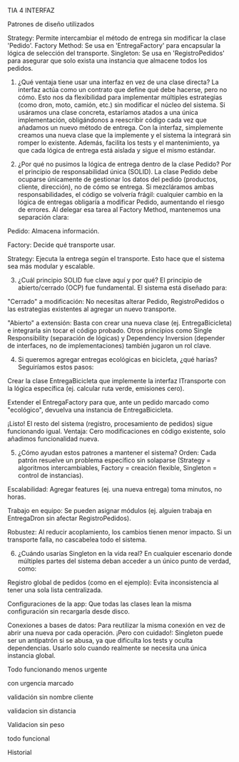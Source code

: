TIA 4 INTERFAZ

Patrones de diseño utilizados

Strategy: Permite intercambiar el método de entrega sin modificar la clase 'Pedido'.
Factory Method: Se usa en 'EntregaFactory' para encapsular la lógica de selección del transporte.
Singleton: Se usa en 'RegistroPedidos' para asegurar que solo exista una instancia que almacene todos los pedidos.

1. ¿Qué ventaja tiene usar una interfaz en vez de una clase directa?
La interfaz actúa como un contrato que define qué debe hacerse, pero no cómo. Esto nos da flexibilidad para implementar múltiples estrategias (como dron, moto, camión, etc.) sin modificar el núcleo del sistema. Si usáramos una clase concreta, estaríamos atados a una única implementación, obligándonos a reescribir código cada vez que añadamos un nuevo método de entrega. Con la interfaz, simplemente creamos una nueva clase que la implemente y el sistema la integrará sin romper lo existente. Además, facilita los tests y el mantenimiento, ya que cada lógica de entrega está aislada y sigue el mismo estándar.

2. ¿Por qué no pusimos la lógica de entrega dentro de la clase Pedido?
Por el principio de responsabilidad única (SOLID). La clase Pedido debe ocuparse únicamente de gestionar los datos del pedido (productos, cliente, dirección), no de cómo se entrega. Si mezcláramos ambas responsabilidades, el código se volvería frágil: cualquier cambio en la lógica de entregas obligaría a modificar Pedido, aumentando el riesgo de errores. Al delegar esa tarea al Factory Method, mantenemos una separación clara:

Pedido: Almacena información.

Factory: Decide qué transporte usar.

Strategy: Ejecuta la entrega según el transporte.
Esto hace que el sistema sea más modular y escalable.

3. ¿Cuál principio SOLID fue clave aquí y por qué?
El principio de abierto/cerrado (OCP) fue fundamental. El sistema está diseñado para:

"Cerrado" a modificación: No necesitas alterar Pedido, RegistroPedidos o las estrategias existentes al agregar un nuevo transporte.

"Abierto" a extensión: Basta con crear una nueva clase (ej. EntregaBicicleta) e integrarla sin tocar el código probado.
Otros principios como Single Responsibility (separación de lógicas) y Dependency Inversion (depender de interfaces, no de implementaciones) también jugaron un rol clave.

4. Si queremos agregar entregas ecológicas en bicicleta, ¿qué harías?
Seguiríamos estos pasos:

Crear la clase EntregaBicicleta que implemente la interfaz ITransporte con la lógica específica (ej. calcular ruta verde, emisiones cero).

Extender el EntregaFactory para que, ante un pedido marcado como "ecológico", devuelva una instancia de EntregaBicicleta.

¡Listo! El resto del sistema (registro, procesamiento de pedidos) sigue funcionando igual.
Ventaja: Cero modificaciones en código existente, solo añadimos funcionalidad nueva.

5. ¿Cómo ayudan estos patrones a mantener el sistema?
Orden: Cada patrón resuelve un problema específico sin solaparse (Strategy = algoritmos intercambiables, Factory = creación flexible, Singleton = control de instancias).

Escalabilidad: Agregar features (ej. una nueva entrega) toma minutos, no horas.

Trabajo en equipo: Se pueden asignar módulos (ej. alguien trabaja en EntregaDron sin afectar RegistroPedidos).

Robustez: Al reducir acoplamiento, los cambios tienen menor impacto. Si un transporte falla, no cascabelea todo el sistema.

6. ¿Cuándo usarías Singleton en la vida real?
En cualquier escenario donde múltiples partes del sistema deban acceder a un único punto de verdad, como:

Registro global de pedidos (como en el ejemplo): Evita inconsistencia al tener una sola lista centralizada.

Configuraciones de la app: Que todas las clases lean la misma configuración sin recargarla desde disco.

Conexiones a bases de datos: Para reutilizar la misma conexión en vez de abrir una nueva por cada operación.
¡Pero con cuidado!: Singleton puede ser un antipatrón si se abusa, ya que dificulta los tests y oculta dependencias. Usarlo solo cuando realmente se necesita una única instancia global.


Todo funcionando menos urgente



con urgencia marcado



validación sin nombre cliente


validacion sin distancia



Validacion sin peso





todo funcional 



Historial 





